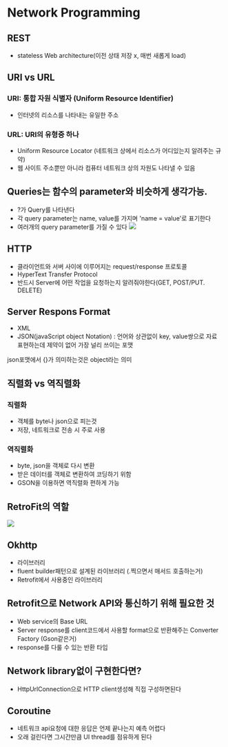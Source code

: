 # Network Programming

## REST
- stateless Web architecture(이전 상태 저장 x, 매번 새롭게 load)

## URI vs URL
### URI: 통합 자원 식별자 (Uniform Resource Identifier)
- 인터넷의 리소스를 나타내는 유일한 주소

### URL: URI의 유형중 하나
- Uniform Resource Locator (네트워크 상에서 리소스가 어디있는지 알려주는 규약)
- 웹 사이트 주소뿐만 아니라 컴퓨터 네트워크 상의 자원도 나타낼 수 있음

## Queries는 함수의 parameter와 비슷하게 생각가능.
- ?가 Query를 나타낸다
- 각 query parameter는 name, value를 가지며 'name = value'로 표기한다
- 여러개의 query parameter를 가질 수 있다
![](https://i.imgur.com/0eY0xjc.png)

## HTTP
- 클라이언트와 서버 사이에 이루어지는 request/response 프로토콜
- HyperText Transfer Protocol
- 반드시 Server에 어떤 작업을 요청하는지 알려줘야한다(GET, POST/PUT. DELETE)

## Server Respons Format
- XML
- JSON(javaScript object Notation) : 언어와 상관없이 key, value쌍으로 자료 표현하는데 제약이 없어 가장 널리 쓰이는 포맷

json포맷에서 {}가 의미하는것은 object라는 의미

## 직렬화 vs 역직렬화
### 직렬화
- 객체를 byte나 json으로 피는것
- 저장, 네트워크로 전송 시 주로 사용

### 역직렬화
- byte, json을 객체로 다시 변환
- 받은 데이터를 객체로 변환하여 코딩하기 위함
- GSON을 이용하면 역직렬화 편하게 가능

## RetroFit의 역할
![](https://i.imgur.com/x9nKbVI.png)

## Okhttp
- 라이브러리
- fluent builder패턴으로 설계된 라이브러리 (.찍으면서 매서드 호출하는거)
- Retrofit에서 사용중인 라이브러리

## Retrofit으로 Network API와 통신하기 위해 필요한 것
- Web service의 Base URL
- Server response를 client코드에서 사용할 format으로 반환해주는 Converter Factory (Gson같은거)
- response를 다룰 수 있는 반환 타입

## Network library없이 구현한다면?
- HttpUrlConnection으로 HTTP client생성해 직접 구성하면된다

## Coroutine
- 네트워크 api요청에 대한 응답은 언제 끝나는지 예측 어렵다
- 오래 걸린다면 그시간만큼 UI thread를 점유하게 된다